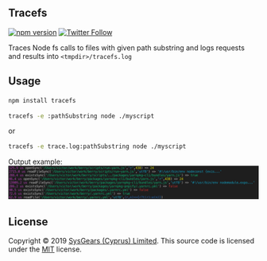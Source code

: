 ## Tracefs

[![npm version](https://badge.fury.io/js/tracefs.svg)](https://badge.fury.io/js/tracefs)
[![Twitter Follow](https://img.shields.io/twitter/follow/sysgears.svg?style=social)](https://twitter.com/sysgears)

Traces Node fs calls to files with given path substring and logs requests and results into `<tmpdir>/tracefs.log`

## Usage

```bash
npm install tracefs
```

```bash
tracefs -e :pathSubstring node ./myscript
```

or

```bash
tracefs -e trace.log:pathSubstring node ./myscript
```

Output example:
![Alt text](/screenshot.png?raw=true "Output Example")

## License
Copyright © 2019 [SysGears (Cyprus) Limited]. This source code is licensed under the [MIT] license.

[MIT]: LICENSE
[SysGears (Cyprus) Limited]: http://sysgears.com
